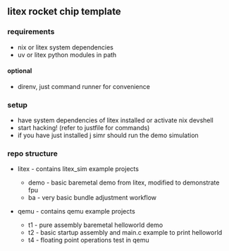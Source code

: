 ## litex rocket chip template

### requirements
- nix or litex system dependencies
- uv or litex python modules in path

#### optional
- direnv, just command runner for convenience

### setup
- have system dependencies of litex installed or activate nix devshell
- start hacking! (refer to justfile for commands)
- if you have just installed j simr should run the demo simulation

### repo structure
- litex - contains litex_sim example projects
    - demo - basic baremetal demo from litex, modified to demonstrate fpu
    - ba - very basic bundle adjustment workflow

- qemu - contains qemu example projects
    - t1 - pure assembly baremetal helloworld demo
    - t2 - basic startup assembly and main.c example to print helloworld
    - t4 - floating point operations test in qemu
